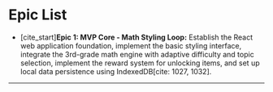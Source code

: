 # Epic List

* [cite_start]**Epic 1: MVP Core - Math Styling Loop:** Establish the React web application foundation, implement the basic styling interface, integrate the 3rd-grade math engine with adaptive difficulty and topic selection, implement the reward system for unlocking items, and set up local data persistence using IndexedDB[cite: 1027, 1032].

---
